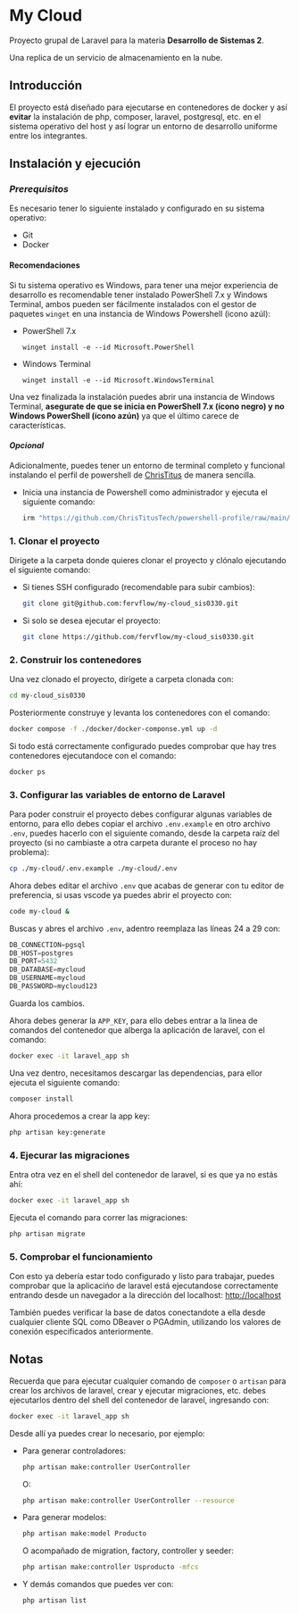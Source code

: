 # My Cloud

Proyecto grupal de Laravel para la materia **Desarrollo de Sistemas 2**.

Una replica de un servicio de almacenamiento en la nube.

## Introducción
El proyecto está diseñado para ejecutarse en contenedores de docker y así **evitar** la instalación de php, composer, laravel, postgresql, etc. en el sistema operativo del host y así lograr un entorno de desarrollo uniforme entre los integrantes.

## Instalación y ejecución

### _Prerequisitos_
Es necesario tener lo siguiente instalado y configurado en su sistema operativo:
- Git
- Docker

#### Recomendaciones
Si tu sistema operativo es Windows, para tener una mejor experiencia de desarrollo es recomendable tener instalado PowerShell 7.x y Windows Terminal, ambos pueden ser fácilmente instalados con el gestor de paquetes `winget` en una instancia de Windows Powershell (icono azúl):
- PowerShell 7.x
    ```
    winget install -e --id Microsoft.PowerShell
    ```
- Windows Terminal
    ```
    winget install -e --id Microsoft.WindowsTerminal
    ```
Una vez finalizada la instalación puedes abrir una instancia de Windows Terminal, **asegurate de que se inicia en PowerShell 7.x (ícono negro) y no Windows PowerShell (ícono azún)** ya que el último carece de características.

#### _Opcional_
Adicionalmente, puedes tener un entorno de terminal completo y funcional instalando el perfil de powershell de [ChrisTitus](https://github.com/ChrisTitusTech/powershell-profile/) de manera sencilla.

- Inicia una instancia de Powershell como administrador y ejecuta el siguiente comando:
    ```sh
    irm "https://github.com/ChrisTitusTech/powershell-profile/raw/main/setup.ps1" | iex
    ```

### 1. Clonar el proyecto
Dirigete a la carpeta donde quieres clonar el proyecto y clónalo ejecutando el siguiente comando:

- Si tienes SSH configurado (recomendable para subir cambios):
    ```sh
    git clone git@github.com:fervflow/my-cloud_sis0330.git
    ```
- Si solo se desea ejecutar el proyecto:
    ```sh
    git clone https://github.com/fervflow/my-cloud_sis0330.git
    ```

### 2. Construir los contenedores
Una vez clonado el proyecto, dirígete a carpeta clonada con:
```sh
cd my-cloud_sis0330
```
Posteriormente construye y levanta los contenedores con el comando:
```sh
docker compose -f ./docker/docker-componse.yml up -d
```
Si todo está correctamente configurado puedes comprobar que hay tres contenedores ejecutandoce con el comando:
```sh
docker ps
```

### 3. Configurar las variables de entorno de Laravel
Para poder construir el proyecto debes configurar algunas variables de entorno, para ello debes copiar el archivo `.env.example` en otro archivo `.env`, puedes hacerlo con el siguiente comando, desde la carpeta raíz del proyecto (si no cambiaste a otra carpeta durante el proceso no hay problema):
```sh
cp ./my-cloud/.env.example ./my-cloud/.env
```
Ahora debes editar el archivo `.env` que acabas de generar con tu editor de preferencia, si usas vscode ya puedes abrir el proyecto con:
```sh
code my-cloud &
```
Buscas y abres el archivo `.env`, adentro reemplaza las líneas 24 a 29 con:
```js
DB_CONNECTION=pgsql
DB_HOST=postgres
DB_PORT=5432
DB_DATABASE=mycloud
DB_USERNAME=mycloud
DB_PASSWORD=mycloud123
```
Guarda los cambios.

Ahora debes generar la `APP_KEY`, para ello debes entrar a la linea de comandos del contenedor que alberga la aplicación de laravel, con el comando:
```sh
docker exec -it laravel_app sh
```
Una vez dentro, necesitamos descargar las dependencias, para ellor ejecuta el siguiente comando:
```sh
composer install
```
Ahora procedemos a crear la app key:
```sh
php artisan key:generate
```

### 4. Ejecurar las migraciones
Entra otra vez en el shell del contenedor de laravel, si es que ya no estás ahí:
```sh
docker exec -it laravel_app sh
```

Ejecuta el comando para correr las migraciones:
```sh
php artisan migrate
```

### 5. Comprobar el funcionamiento
Con esto ya debería estar todo configurado y listo para trabajar, puedes comprobar que la aplicacińo de laravel está ejecutandose correctamente entrando desde un navegador a la dirección del localhost: [http://localhost](http://localhost)

También puedes verificar la base de datos conectandote a ella desde cualquier cliente SQL como DBeaver o PGAdmin, utilizando los valores de conexión especificados anteriormente.


## Notas
Recuerda que para ejecutar cualquier comando de `composer` o `artisan` para crear los archivos de laravel, crear y ejecutar migraciones, etc. debes ejecutarlos dentro del shell del contenedor de laravel, ingresando con:
```sh
docker exec -it laravel_app sh
```

Desde allí ya puedes crear lo necesario, por ejemplo:
- Para generar controladores:
    ```sh
    php artisan make:controller UserController
    ```
    O:
    ```sh
    php artisan make:controller UserController --resource
    ```

- Para generar modelos:
    ```sh
    php artisan make:model Producto
    ```
    O acompañado de migration, factory, controller y seeder:
    ```sh
    php artisan make:controller Usproducto -mfcs
    ```
- Y demás comandos que puedes ver con:
    ```sh
    php artisan list
    ```


